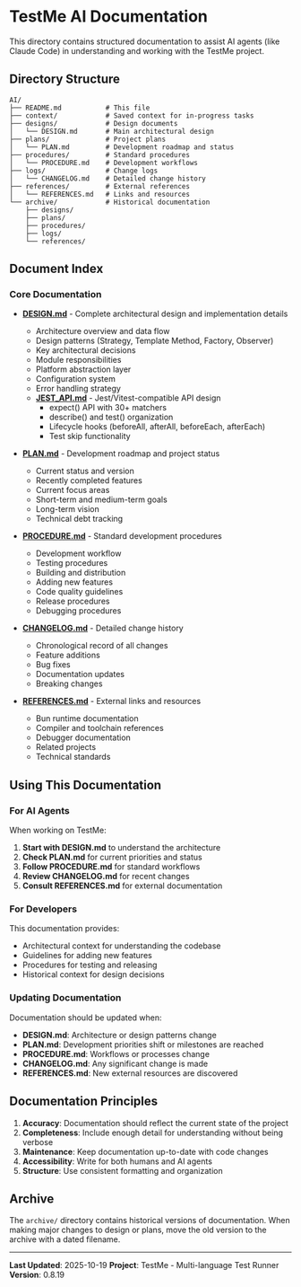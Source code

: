 # TestMe AI Documentation

This directory contains structured documentation to assist AI agents (like Claude Code) in understanding and working with the TestMe project.

## Directory Structure

```
AI/
├── README.md           # This file
├── context/            # Saved context for in-progress tasks
├── designs/            # Design documents
│   └── DESIGN.md       # Main architectural design
├── plans/              # Project plans
│   └── PLAN.md         # Development roadmap and status
├── procedures/         # Standard procedures
│   └── PROCEDURE.md    # Development workflows
├── logs/               # Change logs
│   └── CHANGELOG.md    # Detailed change history
├── references/         # External references
│   └── REFERENCES.md   # Links and resources
└── archive/            # Historical documentation
    ├── designs/
    ├── plans/
    ├── procedures/
    ├── logs/
    └── references/
```

## Document Index

### Core Documentation

- **[DESIGN.md](designs/DESIGN.md)** - Complete architectural design and implementation details
    - Architecture overview and data flow
    - Design patterns (Strategy, Template Method, Factory, Observer)
    - Key architectural decisions
    - Module responsibilities
    - Platform abstraction layer
    - Configuration system
    - Error handling strategy
    - **[JEST_API.md](designs/JEST_API.md)** - Jest/Vitest-compatible API design
        - expect() API with 30+ matchers
        - describe() and test() organization
        - Lifecycle hooks (beforeAll, afterAll, beforeEach, afterEach)
        - Test skip functionality

- **[PLAN.md](plans/PLAN.md)** - Development roadmap and project status
    - Current status and version
    - Recently completed features
    - Current focus areas
    - Short-term and medium-term goals
    - Long-term vision
    - Technical debt tracking

- **[PROCEDURE.md](procedures/PROCEDURE.md)** - Standard development procedures
    - Development workflow
    - Testing procedures
    - Building and distribution
    - Adding new features
    - Code quality guidelines
    - Release procedures
    - Debugging procedures

- **[CHANGELOG.md](logs/CHANGELOG.md)** - Detailed change history
    - Chronological record of all changes
    - Feature additions
    - Bug fixes
    - Documentation updates
    - Breaking changes

- **[REFERENCES.md](references/REFERENCES.md)** - External links and resources
    - Bun runtime documentation
    - Compiler and toolchain references
    - Debugger documentation
    - Related projects
    - Technical standards

## Using This Documentation

### For AI Agents

When working on TestMe:

1. **Start with DESIGN.md** to understand the architecture
2. **Check PLAN.md** for current priorities and status
3. **Follow PROCEDURE.md** for standard workflows
4. **Review CHANGELOG.md** for recent changes
5. **Consult REFERENCES.md** for external documentation

### For Developers

This documentation provides:

- Architectural context for understanding the codebase
- Guidelines for adding new features
- Procedures for testing and releasing
- Historical context for design decisions

### Updating Documentation

Documentation should be updated when:

- **DESIGN.md**: Architecture or design patterns change
- **PLAN.md**: Development priorities shift or milestones are reached
- **PROCEDURE.md**: Workflows or processes change
- **CHANGELOG.md**: Any significant change is made
- **REFERENCES.md**: New external resources are discovered

## Documentation Principles

1. **Accuracy**: Documentation should reflect the current state of the project
2. **Completeness**: Include enough detail for understanding without being verbose
3. **Maintenance**: Keep documentation up-to-date with code changes
4. **Accessibility**: Write for both humans and AI agents
5. **Structure**: Use consistent formatting and organization

## Archive

The `archive/` directory contains historical versions of documentation. When making major changes to design or plans, move the old version to the archive with a dated filename.

---

**Last Updated**: 2025-10-19
**Project**: TestMe - Multi-language Test Runner
**Version**: 0.8.19
